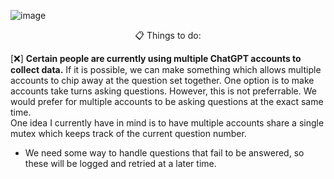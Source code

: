 ![image](https://user-images.githubusercontent.com/84760072/221511635-fbcc8d46-a224-445b-a358-2290d314c300.png)

<p align="center">
  📋 Things to do:
</p>

[❌] **Certain people are currently using multiple ChatGPT accounts to collect data.** If it is possible, we can make something which allows multiple accounts to chip away at the question set together. One option is to make accounts take turns asking questions. However, this is not preferrable. We would prefer for multiple accounts to be asking questions at the exact same time.   
One idea I currently have in mind is to have multiple accounts share a single mutex which keeps track of the current question number.
- We need some way to handle questions that fail to be answered, so these will be logged and retried at a later time. 

